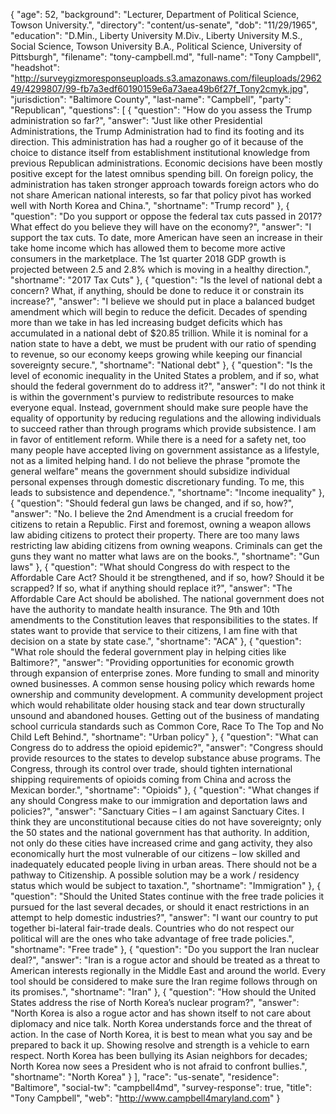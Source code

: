 {
  "age": 52,
  "background": "Lecturer, Department of Political Science, Towson University.",
  "directory": "content/us-senate",
  "dob": "11/29/1965",
  "education": "D.Min., Liberty University M.Div., Liberty University M.S., Social Science, Towson University B.A., Political Science, University of Pittsburgh",
  "filename": "tony-campbell.md",
  "full-name": "Tony Campbell",
  "headshot": "http://surveygizmoresponseuploads.s3.amazonaws.com/fileuploads/296249/4299807/99-fb7a3edf60190159e6a73aea49b6f27f_Tony2cmyk.jpg",
  "jurisdiction": "Baltimore County",
  "last-name": "Campbell",
  "party": "Republican",
  "questions": [
    {
      "question": "How do you assess the Trump administration so far?",
      "answer": "Just like other Presidential Administrations, the Trump Administration had to find its footing and its direction. This administration has had a rougher go of it because of the choice to distance itself from establishment institutional knowledge from previous Republican administrations. Economic decisions have been mostly positive except for the latest omnibus spending bill. On foreign policy, the administration has taken stronger approach towards foreign actors who do not share American national interests, so far that policy pivot has worked well with North Korea and China.",
      "shortname": "Trump record"
    },
    {
      "question": "Do you support or oppose the federal tax cuts passed in 2017? What effect do you believe they will have on the economy?",
      "answer": "I support the tax cuts. To date, more American have seen an increase in their take home income which has allowed them to become more active consumers in the marketplace. The 1st quarter 2018 GDP growth is projected between 2.5 and 2.8% which is moving in a healthy direction.",
      "shortname": "2017 Tax Cuts"
    },
    {
      "question": "Is the level of national debt a concern? What, if anything, should be done to reduce it or constrain its increase?",
      "answer": "I believe we should put in place a balanced budget amendment which will begin to reduce the deficit. Decades of spending more than we take in has led increasing budget deficits which has accumulated in a national debt of $20.85 trillion. While it is nominal for a nation state to have a debt, we must be prudent with our ratio of spending to revenue, so our economy keeps growing while keeping our financial sovereignty secure.",
      "shortname": "National debt"
    },
    {
      "question": "Is the level of economic inequality in the United States a problem, and if so, what should the federal government do to address it?",
      "answer": "I do not think it is within the government's purview to redistribute resources to make everyone equal. Instead, government should make sure people have the equality of opportunity by reducing regulations and the allowing individuals to succeed rather than through programs which provide subsistence. I am in favor of entitlement reform. While there is a need for a safety net, too many people have accepted living on government assistance as a lifestyle, not as a limited helping hand. I do not believe the phrase \"promote the general welfare\" means the government should subsidize individual personal expenses through domestic discretionary funding. To me, this leads to subsistence and dependence.",
      "shortname": "Income inequality"
    },
    {
      "question": "Should federal gun laws be changed, and if so, how?",
      "answer": "No. I believe the 2nd Amendment is a crucial freedom for citizens to retain a Republic. First and foremost, owning a weapon allows law abiding citizens to protect their property. There are too many laws restricting law abiding citizens from owning weapons. Criminals can get the guns they want no matter what laws are on the books.",
      "shortname": "Gun laws"
    },
    {
      "question": "What should Congress do with respect to the Affordable Care Act? Should it be strengthened, and if so, how? Should it be scrapped? If so, what if anything should replace it?",
      "answer": "The Affordable Care Act should be abolished. The national government does not have the authority to mandate health insurance. The 9th and 10th amendments to the Constitution leaves that responsibilities to the states. If states want to provide that service to their citizens, I am fine with that decision on a state by state case.",
      "shortname": "ACA"
    },
    {
      "question": "What role should the federal government play in helping cities like Baltimore?",
      "answer": "Providing opportunities for economic growth through expansion of enterprise zones. More funding to small and minority owned businesses. A common sense housing policy which rewards home ownership and community development. A community development project which would rehabilitate older housing stack and tear down structurally unsound and abandoned houses. Getting out of the business of mandating school curricula standards such as Common Core, Race To The Top and No Child Left Behind.",
      "shortname": "Urban policy"
    },
    {
      "question": "What can Congress do to address the opioid epidemic?",
      "answer": "Congress should provide resources to the states to develop substance abuse programs. The Congress, through its control over trade, should tighten international shipping requirements of opioids coming from China and across the Mexican border.",
      "shortname": "Opioids"
    },
    {
      "question": "What changes if any should Congress make to our immigration and deportation laws and policies?",
      "answer": "Sanctuary Cities – I am against Sanctuary Cites. I think they are unconstitutional because cities do not have sovereignty; only the 50 states and the national government has that authority. In addition, not only do these cities have increased crime and gang activity, they also economically hurt the most vulnerable of our citizens – low skilled and inadequately educated people living in urban areas. There should not be a pathway to Citizenship. A possible solution may be a work / residency status which would be subject to taxation.",
      "shortname": "Immigration"
    },
    {
      "question": "Should the United States continue with the free trade policies it pursued for the last several decades, or should it enact restrictions in an attempt to help domestic industries?",
      "answer": "I want our country to put together bi-lateral fair-trade deals. Countries who do not respect our political will are the ones who take advantage of free trade policies.",
      "shortname": "Free trade"
    },
    {
      "question": "Do you support the Iran nuclear deal?",
      "answer": "Iran is a rogue actor and should be treated as a threat to American interests regionally in the Middle East and around the world. Every tool should be considered to make sure the Iran regime follows through on its promises.",
      "shortname": "Iran"
    },
    {
      "question": "How should the United States address the rise of North Korea’s nuclear program?",
      "answer": "North Korea is also a rogue actor and has shown itself to not care about diplomacy and nice talk. North Korea understands force and the threat of action. In the case of North Korea, it is best to mean what you say and be prepared to back it up. Showing resolve and strength is a vehicle to earn respect. North Korea has been bullying its Asian neighbors for decades; North Korea now sees a President who is not afraid to confront bullies.",
      "shortname": "North Korea"
    }
  ],
  "race": "us-senate",
  "residence": "Baltimore",
  "social-tw": "campbell4md",
  "survey-response": true,
  "title": "Tony Campbell",
  "web": "http://www.campbell4maryland.com"
}
